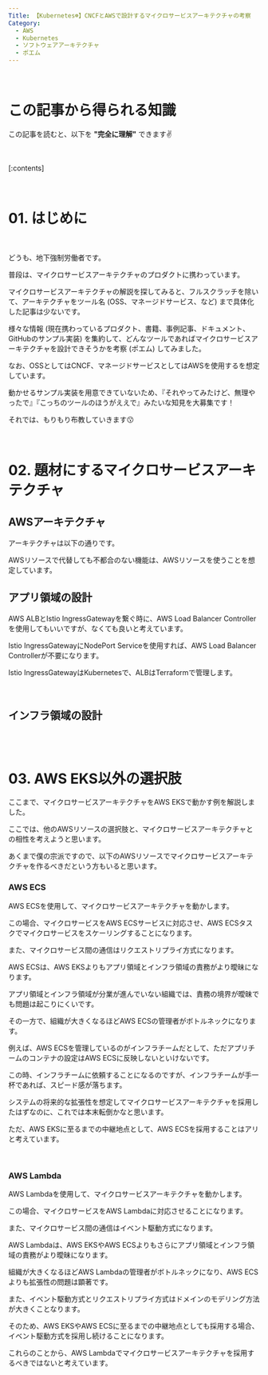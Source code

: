 ```yaml
---
Title: 【Kubernetes☸️】CNCFとAWSで設計するマイクロサービスアーキテクチャの考察
Category:
  - AWS
  - Kubernetes
  - ソフトウェアアーキテクチャ
  - ポエム
---
```


<br>

# この記事から得られる知識

この記事を読むと、以下を **"完全に理解"** できます✌️

<br>

[:contents]

<br>

# 01. はじめに

<br>

どうも、地下強制労働者です。

普段は、マイクロサービスアーキテクチャのプロダクトに携わっています。

マイクロサービスアーキテクチャの解説を探してみると、フルスクラッチを除いて、アーキテクチャをツール名 (OSS、マネージドサービス、など) まで具体化した記事は少ないです。

様々な情報 (現在携わっているプロダクト、書籍、事例記事、ドキュメント、GitHubのサンプル実装) を集約して、どんなツールであればマイクロサービスアーキテクチャを設計できそうかを考察 (ポエム) してみました。

なお、OSSとしてはCNCF、マネージドサービスとしてはAWSを使用するを想定しています。

動かせるサンプル実装を用意できていないため、『それやってみたけど、無理やったで』『こっちのツールのほうがええで』みたいな知見を大募集です！

それでは、もりもり布教していきます😗

<br>

# 02. 題材にするマイクロサービスアーキテクチャ

## AWSアーキテクチャ

アーキテクチャは以下の通りです。

AWSリソースで代替しても不都合のない機能は、AWSリソースを使うことを想定しています。

## アプリ領域の設計

AWS ALBとIstio IngressGatewayを繋ぐ時に、AWS Load Balancer Controllerを使用してもいいですが、なくても良いと考えています。

Istio IngressGatewayにNodePort Serviceを使用すれば、AWS Load Balancer Controllerが不要になります。

Istio IngressGatewayはKubernetesで、ALBはTerraformで管理します。

<br>

## インフラ領域の設計

<br>

<br>

# 03. AWS EKS以外の選択肢

ここまで、マイクロサービスアーキテクチャをAWS EKSで動かす例を解説しました。

ここでは、他のAWSリソースの選択肢と、マイクロサービスアーキテクチャとの相性を考えようと思います。

あくまで僕の宗派ですので、以下のAWSリソースでマイクロサービスアーキテクチャを作るべきだという方もいると思います。

### AWS ECS

AWS ECSを使用して、マイクロサービスアーキテクチャを動かします。

この場合、マイクロサービスをAWS ECSサービスに対応させ、AWS ECSタスクでマイクロサービスをスケーリングすることになります。

また、マイクロサービス間の通信はリクエストリプライ方式になります。

AWS ECSは、AWS EKSよりもアプリ領域とインフラ領域の責務がより曖昧になります。

アプリ領域とインフラ領域が分業が進んでいない組織では、責務の境界が曖昧でも問題は起こりにくいです。

その一方で、組織が大きくなるほどAWS ECSの管理者がボトルネックになります。

例えば、AWS ECSを管理しているのがインフラチームだとして、ただアプリチームのコンテナの設定はAWS ECSに反映しないといけないです。

この時、インフラチームに依頼することになるのですが、インフラチームが手一杯であれば、スピード感が落ちます。

システムの将来的な拡張性を想定してマイクロサービスアーキテクチャを採用したはずなのに、これでは本末転倒かなと思います。

ただ、AWS EKSに至るまでの中継地点として、AWS ECSを採用することはアリと考えています。

<br>

### AWS Lambda

AWS Lambdaを使用して、マイクロサービスアーキテクチャを動かします。

この場合、マイクロサービスをAWS Lambdaに対応させることになります。

また、マイクロサービス間の通信はイベント駆動方式になります。

AWS Lambdaは、AWS EKSやAWS ECSよりもさらにアプリ領域とインフラ領域の責務がより曖昧になります。

組織が大きくなるほどAWS Lambdaの管理者がボトルネックになり、AWS ECSよりも拡張性の問題は顕著です。

また、イベント駆動方式とリクエストリプライ方式はドメインのモデリング方法が大きくことなります。

そのため、AWS EKSやAWS ECSに至るまでの中継地点としても採用する場合、イベント駆動方式を採用し続けることになります。

これらのことから、AWS Lambdaでマイクロサービスアーキテクチャを採用するべきではないと考えています。

<br>
